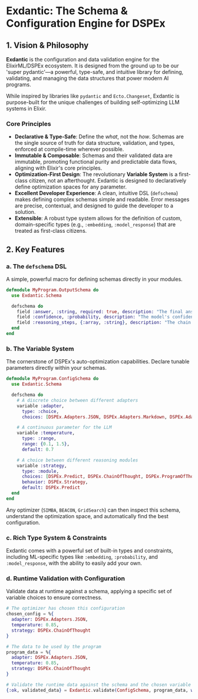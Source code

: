 # Exdantic: The Schema & Configuration Engine for DSPEx

## 1. Vision & Philosophy

**Exdantic** is the configuration and data validation engine for the ElixirML/DSPEx ecosystem. It is designed from the ground up to be our 'super pydantic'—a powerful, type-safe, and intuitive library for defining, validating, and managing the data structures that power modern AI programs.

While inspired by libraries like `pydantic` and `Ecto.Changeset`, Exdantic is purpose-built for the unique challenges of building self-optimizing LLM systems in Elixir.

### Core Principles

*   **Declarative & Type-Safe**: Define the *what*, not the *how*. Schemas are the single source of truth for data structure, validation, and types, enforced at compile-time wherever possible.
*   **Immutable & Composable**: Schemas and their validated data are immutable, promoting functional purity and predictable data flows, aligning with Elixir's core principles.
*   **Optimization-First Design**: The revolutionary **Variable System** is a first-class citizen, not an afterthought. Exdantic is designed to declaratively define optimization spaces for any parameter.
*   **Excellent Developer Experience**: A clean, intuitive DSL (`defschema`) makes defining complex schemas simple and readable. Error messages are precise, contextual, and designed to guide the developer to a solution.
*   **Extensible**: A robust type system allows for the definition of custom, domain-specific types (e.g., `:embedding`, `:model_response`) that are treated as first-class citizens.

## 2. Key Features

### a. The `defschema` DSL
A simple, powerful macro for defining schemas directly in your modules.

```elixir
defmodule MyProgram.OutputSchema do
  use Exdantic.Schema

  defschema do
    field :answer, :string, required: true, description: "The final answer."
    field :confidence, :probability, description: "The model's confidence from 0.0 to 1.0"
    field :reasoning_steps, {:array, :string}, description: "The chain of thought."
  end
end
```

### b. The Variable System
The cornerstone of DSPEx's auto-optimization capabilities. Declare tunable parameters directly within your schemas.

```elixir
defmodule MyProgram.ConfigSchema do
  use Exdantic.Schema

  defschema do
    # A discrete choice between different adapters
    variable :adapter,
      type: :choice,
      choices: [DSPEx.Adapters.JSON, DSPEx.Adapters.Markdown, DSPEx.Adapters.Chat]

    # A continuous parameter for the LLM
    variable :temperature,
      type: :range,
      range: {0.1, 1.5},
      default: 0.7

    # A choice between different reasoning modules
    variable :strategy,
      type: :module,
      choices: [DSPEx.Predict, DSPEx.ChainOfThought, DSPEx.ProgramOfThought],
      behavior: DSPEx.Strategy,
      default: DSPEx.Predict
  end
end
```
Any optimizer (`SIMBA`, `BEACON`, `GridSearch`) can then inspect this schema, understand the optimization space, and automatically find the best configuration.

### c. Rich Type System & Constraints
Exdantic comes with a powerful set of built-in types and constraints, including ML-specific types like `:embedding`, `:probability`, and `:model_response`, with the ability to easily add your own.

### d. Runtime Validation with Configuration
Validate data at runtime against a schema, applying a specific set of variable choices to ensure correctness.

```elixir
# The optimizer has chosen this configuration
chosen_config = %{
  adapter: DSPEx.Adapters.JSON,
  temperature: 0.85,
  strategy: DSPEx.ChainOfThought
}

# The data to be used by the program
program_data = %{
  adapter: DSPEx.Adapters.JSON,
  temperature: 0.85,
  strategy: DSPEx.ChainOfThought
}

# Validate the runtime data against the schema and the chosen variable config
{:ok, validated_data} = Exdantic.validate(ConfigSchema, program_data, with_config: chosen_config)
```
